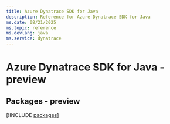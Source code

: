 ```yaml
---
title: Azure Dynatrace SDK for Java
description: Reference for Azure Dynatrace SDK for Java
ms.date: 08/21/2025
ms.topic: reference
ms.devlang: java
ms.service: dynatrace
---
```

# Azure Dynatrace SDK for Java - preview
## Packages - preview
[!INCLUDE [packages](dynatrace-index.md)]